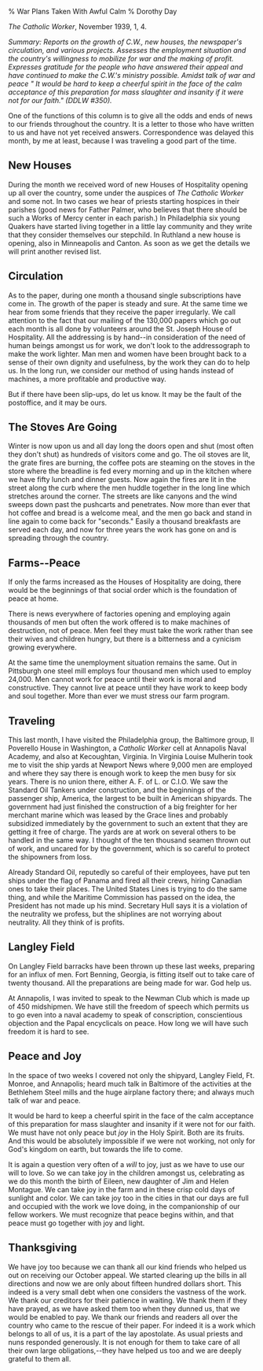 % War Plans Taken With Awful Calm
% Dorothy Day

*The Catholic Worker*, November 1939, 1, 4.

*Summary: Reports on the growth of C.W., new houses, the newspaper's
circulation, and various projects. Assesses the employment situation and
the country's willingness to mobilize for war and the making of profit.
Expresses gratitude for the people who have answered their appeal and
have continued to make the C.W.'s ministry possible. Amidst talk of war
and peace " It would be hard to keep a cheerful spirit in the face of
the calm acceptance of this preparation for mass slaughter and insanity
if it were not for our faith." (DDLW \#350).*

One of the functions of this column is to give all the odds and ends of
news to our friends throughout the country. It is a letter to those who
have written to us and have not yet received answers. Correspondence was
delayed this month, by me at least, because I was traveling a good part
of the time.

New Houses
----------

During the month we received word of new Houses of Hospitality opening
up all over the country, some under the auspices of *The Catholic
Worker* and some not. In two cases we hear of priests starting hospices
in their parishes (good news for Father Palmer, who believes that there
should be such a Works of Mercy center in each parish.) In Philadelphia
six young Quakers have started living together in a little lay community
and they write that they consider themselves our stepchild. In Ruthland
a new house is opening, also in Minneapolis and Canton. As soon as we
get the details we will print another revised list.

Circulation
-----------

As to the paper, during one month a thousand single subscriptions have
come in. The growth of the paper is steady and sure. At the same time we
hear from some friends that they receive the paper irregularly. We call
attention to the fact that our mailing of the 130,000 papers which go
out each month is all done by volunteers around the St. Joseph House of
Hospitality. All the addressing is by hand--in consideration of the need
of human beings amongst us for work, we don't look to the addressograph
to make the work lighter. Man men and women have been brought back to a
sense of their own dignity and usefulness, by the work they can do to
help us. In the long run, we consider our method of using hands instead
of machines, a more profitable and productive way.

But if there have been slip-ups, do let us know. It may be the fault of
the postoffice, and it may be ours.

The Stoves Are Going
--------------------

Winter is now upon us and all day long the doors open and shut (most
often they don't shut) as hundreds of visitors come and go. The oil
stoves are lit, the grate fires are burning, the coffee pots are
steaming on the stoves in the store where the breadline is fed every
morning and up in the kitchen where we have fifty lunch and dinner
guests. Now again the fires are lit in the street along the curb where
the men huddle together in the long line which stretches around the
corner. The streets are like canyons and the wind sweeps down past the
pushcarts and penetrates. Now more than ever that hot coffee and bread
is a welcome meal, and the men go back and stand in line again to come
back for "seconds." Easily a thousand breakfasts are served each day,
and now for three years the work has gone on and is spreading through
the country.

Farms--Peace
------------

If only the farms increased as the Houses of Hospitality are doing,
there would be the beginnings of that social order which is the
foundation of peace at home.

There is news everywhere of factories opening and employing again
thousands of men but often the work offered is to make machines of
destruction, not of peace. Men feel they must take the work rather than
see their wives and children hungry, but there is a bitterness and a
cynicism growing everywhere.

At the same time the unemployment situation remains the same. Out in
Pittsburgh one steel mill employs four thousand men which used to employ
24,000. Men cannot work for peace until their work is moral and
constructive. They cannot live at peace until they have work to keep
body and soul together. More than ever we must stress our farm program.

Traveling
---------

This last month, I have visited the Philadelphia group, the Baltimore
group, Il Poverello House in Washington, a *Catholic Worker* cell at
Annapolis Naval Academy, and also at Kecoughtan, Virginia. In Virginia
Louise Mulherin took me to visit the ship yards at Newport News where
9,000 men are employed and where they say there is enough work to keep
the men busy for six years. There is no union there, either A. F. of L.
or C.I.O. We saw the Standard Oil Tankers under construction, and the
beginnings of the passenger ship, America, the largest to be built in
American shipyards. The government had just finished the construction of
a big freighter for her merchant marine which was leased by the Grace
lines and probably subsidized immediately by the government to such an
extent that they are getting it free of charge. The yards are at work on
several others to be handled in the same way. I thought of the ten
thousand seamen thrown out of work, and uncared for by the government,
which is so careful to protect the shipowners from loss.

Already Standard Oil, reputedly so careful of their employees, have put
ten ships under the flag of Panama and fired all their crews, hiring
Canadian ones to take their places. The United States Lines is trying to
do the same thing, and while the Maritime Commission has passed on the
idea, the President has not made up his mind. Secretary Hull says it is
a violation of the neutrality we profess, but the shiplines are not
worrying about neutrality. All they think of is profits.

Langley Field
-------------

On Langley Field barracks have been thrown up these last weeks,
preparing for an influx of men. Fort Benning, Georgia, is fitting itself
out to take care of twenty thousand. All the preparations are being made
for war. God help us.

At Annapolis, I was invited to speak to the Newman Club which is made up
of 450 midshipmen. We have still the freedom of speech which permits us
to go even into a naval academy to speak of conscription, conscientious
objection and the Papal encyclicals on peace. How long we will have such
freedom it is hard to see.

Peace and Joy
-------------

In the space of two weeks I covered not only the shipyard, Langley
Field, Ft. Monroe, and Annapolis; heard much talk in Baltimore of the
activities at the Bethlehem Steel mills and the huge airplane factory
there; and always much talk of war and peace.

It would be hard to keep a cheerful spirit in the face of the calm
acceptance of this preparation for mass slaughter and insanity if it
were not for our faith. We must have not only peace but *joy* in the
Holy Spirit. Both are its fruits. And this would be absolutely
impossible if we were not working, not only for God's kingdom on earth,
but towards the life to come.

It is again a question very often of a *will* to joy, just as we have to
use our will to love. So we can take joy in the children amongst us,
celebrating as we do this month the birth of Eileen, new daughter of Jim
and Helen Montague. We can take joy in the farm and in these crisp cold
days of sunlight and color. We can take joy too in the cities in that
our days are full and occupied with the work we love doing, in the
companionship of our fellow workers. We must recognize that peace begins
within, and that peace must go together with joy and light.

Thanksgiving
------------

We have joy too because we can thank all our kind friends who helped us
out on receiving our October appeal. We started clearing up the bills in
all directions and now we are only about fifteen hundred dollars short.
This indeed is a very small debt when one considers the vastness of the
work. We thank our creditors for their patience in waiting. We thank
them if they have prayed, as we have asked them too when they dunned us,
that we would be enabled to pay. We thank our friends and readers all
over the country who came to the rescue of their paper. For indeed it is
a work which belongs to all of us, it is a part of the lay apostolate.
As usual priests and nuns responded generously. It is not enough for
them to take care of all their own large obligations,--they have helped
us too and we are deeply grateful to them all.
